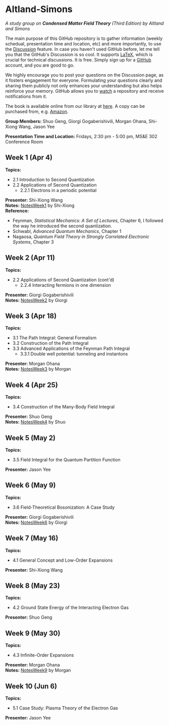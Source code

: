# Altland-Simons
_A study group on **Condensed Matter Field Theory** (Third Edition) by Altland and Simons_

The main purpose of this GitHub repository is to gather information (weekly schedual, presentation time and location, etc) and more importantly, to use the [Discussion](https://github.com/shwangcmt/Altland-Simons/discussions) feature. In case you haven't used GitHub before, let me tell you that the GitHub's Discussion is so cool. It supports [LaTeX](https://docs.github.com/en/get-started/writing-on-github/working-with-advanced-formatting/writing-mathematical-expressions), which is crucial for technical discussions. It is free. Simply sign up for a [GitHub](https://github.com/signup) account, and you are good to go. 

We highly encourage you to post your questions on the Discussion page, as it fosters engagement for everyone. Formulating your questions clearly and sharing them publicly not only enhances your understanding but also helps reinforce your memory. GitHub allows you to [watch](https://docs.github.com/en/account-and-profile/managing-subscriptions-and-notifications-on-github/setting-up-notifications/configuring-notifications#configuring-your-watch-settings-for-an-individual-repository) a repository and receive notifications from it. 

The book is available online from our library at [here](https://search.library.ucr.edu/discovery/fulldisplay?docid=alma9919759025006531&context=L&vid=01CDL_RIV_INST:UCR&lang=en&search_scope=Everything&adaptor=Local%20Search%20Engine&isFrbr=true&tab=Everything&query=any,contains,altland%20simons&sortby=date_d&facet=frbrgroupid,include,9083417688746215883&offset=0). A copy can be purchased from, e.g. [Amazon](https://www.amazon.com/Condensed-Matter-Theory-Alexander-Altland/dp/1108494609/). 

**Group Members:** Shuo Geng, Giorgi Gogaberishivili, Morgan Ohana, Shi-Xiong Wang, Jason Yee

**Presentation Time and Location:** Fridays, 2:30 pm - 5:00 pm, MS&E 302 Conference Room

## Week 1 (Apr 4)  
**Topics:**
- 2.1 Introduction to Second Quantization  
- 2.2 Applications of Second Quantization  
  - 2.2.1 Electrons in a periodic potential  

**Presenter:** Shi-Xiong Wang  
**Notes:** [NotesWeek1](NotesWeek1.pdf) by Shi-Xiong  
**Reference:**
- Feynman, *Statistical Mechanics: A Set of Lectures*, Chapter 6, I followed the way he introduced the second quantization. 
- Schwabl, *Advanced Quantum Mechanics*, Chapter 1
- Nagaosa, *Quantum Field Theory in Strongly Correlated Electronic Systems*, Chapter 3

## Week 2 (Apr 11)  
**Topics:**  
- 2.2 Applications of Second Quantization (cont'd)  
  - 2.2.4 Interacting fermions in one dimension

**Presenter:** Giorgi Gogaberishivili  
**Notes:** [NotesWeek2](NotesWeek2.pdf) by Giorgi  

## Week 3 (Apr 18)  
**Topics:**  
- 3.1 The Path Integral: General Formalism  
- 3.2 Construction of the Path Integral
- 3.3 Advanced Applications of the Feynman Path Integral
  - 3.3.1 Double well potential: tunneling and instantons  
 
**Presenter:** Morgan Ohana  
**Notes:** [NotesWeek3](NotesWeek3.pdf) by Morgan  

## Week 4 (Apr 25)  
**Topics:**  
- 3.4 Construction of the Many-Body Field Integral  

**Presenter:** Shuo Geng  
**Notes:** [NotesWeek4](NotesWeek4.pdf) by Shuo  

## Week 5 (May 2)  
**Topics:**  
- 3.5 Field Integral for the Quantum Partition Function  

**Presenter:** Jason Yee

## Week 6 (May 9)  
**Topics:**  
- 3.6 Field-Theoretical Bosonization: A Case Study

**Presenter:** Giorgi Gogaberishivili  
**Notes:** [NotesWeek6](NotesWeek6.pdf) by Giorgi  

## Week 7 (May 16)  
**Topics:**  
- 4.1 General Concept and Low-Order Expansions  

**Presenter:** Shi-Xiong Wang

## Week 8 (May 23)  
**Topics:**  
- 4.2 Ground State Energy of the Interacting Electron Gas  

**Presenter:** Shuo Geng

## Week 9 (May 30)  
**Topics:**  
- 4.3 Infinite-Order Expansions  

**Presenter:** Morgan Ohana  
**Notes:** [NotesWeek9](NotesWeek9.pdf) by Morgan

## Week 10 (Jun 6)  
**Topics:**  
- 5.1 Case Study: Plasma Theory of the Electron Gas  

**Presenter:** Jason Yee

